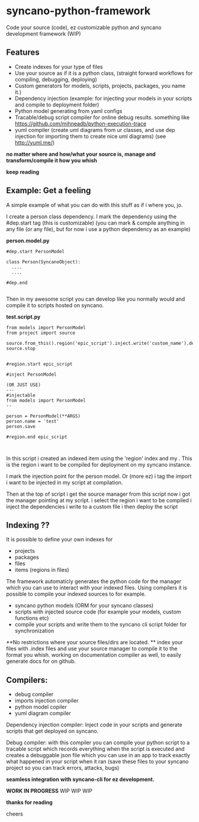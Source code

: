 # syncano-python-framework
Code your source (code), ez customizable python and syncano development framework (WIP)

Features
---
- Create indexes for your type of files
- Use your source as if it is a python class, (straight forward workflows for compiling, debugging, deploying)
- Custom generators for models, scripts, projects, packages, you name it.)
- Dependency injection (example: for injecting your models in your scripts and compile to deployment folder)
- Python model generating from yaml configs
- Tracable/debug script compiler for online debug results. something like https://github.com/mihneadb/python-execution-trace
- yuml compiler (create uml diagrams from ur classes, and use dep injection for importing them to create nice uml diagrams) (see http://yuml.me/)

**no matter where and how/what your source is, manage and transform/compile it how you whish**

**keep reading**

Example: Get a feeling
---
A simple example of what you can do with this stuff
as if i where you, jo.

I create a person class dependency.
I mark the dependency using the #dep.start tag (this is customizable) 
(you can mark & compile anything in any file (or any file), but for now i use a python dependency as an example)

**person.model.py**
```
#dep.start PersonModel

class Person(SyncanoObject):
  ....
  ....
  
#dep.end 


```


Then in my awesome script you can develop like you normally would
and compile it to scripts hosted on syncano.


**test.script.py**
```
from models import PersonModel
from project import source

source.from_this().region('epic_script').inject.write('custom_name').deploy()
source.stop


#region.start epic_script

#inject PersonModel

(OR JUST USE)
---
#injectable
from models import PersonModel
--

person = PersonModel(**ARGS)
person.name = 'test'
person.save

#region.end epic_script



```
In this script i created an indexed item using the 'region' index and my . 
This is the region i want to be compiled for deployment on my syncano instance.

I mark the injection point for the person model.
Or (more ez) i tag the import i want to be injected in my script at compilation.

Then at the top of script i get the source manager from this script
now i got the manager pointing at my script.
i select the region i want to be compiled
i inject the dependencies 
i write to a custom file
i then deploy the script





Indexing ??
---
It is possible to define your own indexes for
- projects
- packages
- files
- items (regions in files)

The framework automaticly generates the python code for the manager which you can use to interact with your indexed files.
Using compilers it is possible to compile your indexed sources to for example.
- syncano python models (ORM for your syncano classes)
- scripts with injected source code (for example your models, custom functions etc)
- compile your scripts and write them to the syncano cli script folder for synchronization


**No restrictions where your source files/dirs are located. **
index your files with .index files and use your source manager to compile it to the format you whish.
working on documentation compiler as well, to easily generate docs for on github.



Compilers:
---
- debug compiler
- imports injection compiler
- python model copiler
- yuml diagram compiler


Dependency injection compiler:
Inject code in your scripts and generate scripts that get deployed on syncano.


Debug compiler:
with this compiler you can compile your python script to a tracable script which records everything when the script is executed and creates a debuggable json file which you can use in an app to track exactly what happened in your script when it ran (save these files to your syncano project so you can track errors, attacks, bugs)



**seamless integration with syncano-cli for ez development.**

**WORK IN PROGRESS** 
WIP WIP WIP


**thanks for reading**

cheers

